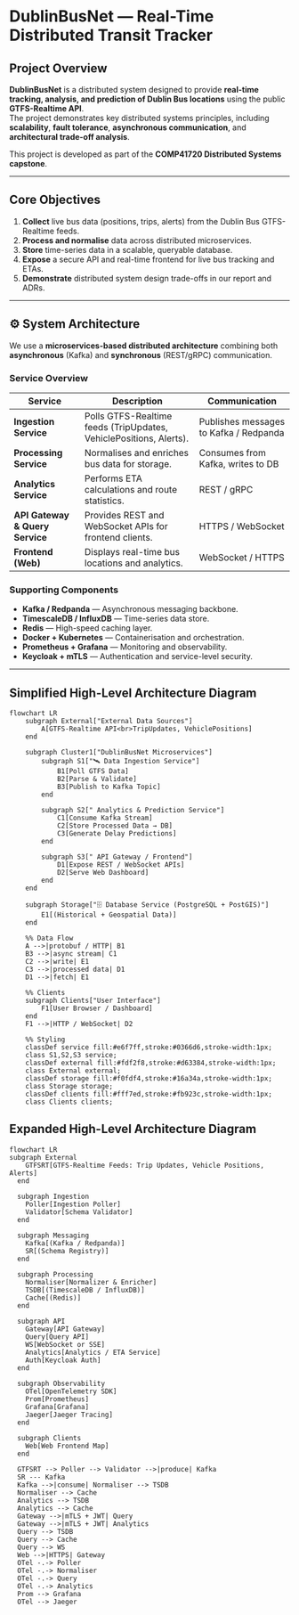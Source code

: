 # DublinBusNet — Real-Time Distributed Transit Tracker

## Project Overview
**DublinBusNet** is a distributed system designed to provide **real-time tracking, analysis, and prediction of Dublin Bus locations** using the public **GTFS-Realtime API**.  
The project demonstrates key distributed systems principles, including **scalability**, **fault tolerance**, **asynchronous communication**, and **architectural trade-off analysis**.

This project is developed as part of the **COMP41720 Distributed Systems capstone**.

---

## Core Objectives

1. **Collect** live bus data (positions, trips, alerts) from the Dublin Bus GTFS-Realtime feeds.  
2. **Process and normalise** data across distributed microservices.  
3. **Store** time-series data in a scalable, queryable database.  
4. **Expose** a secure API and real-time frontend for live bus tracking and ETAs.  
5. **Demonstrate** distributed system design trade-offs in our report and ADRs.

---

## ⚙️ System Architecture

We use a **microservices-based distributed architecture** combining both **asynchronous** (Kafka) and **synchronous** (REST/gRPC) communication.

### **Service Overview**

| Service | Description | Communication |
|----------|--------------|----------------|
| **Ingestion Service** | Polls GTFS-Realtime feeds (TripUpdates, VehiclePositions, Alerts). | Publishes messages to Kafka / Redpanda |
| **Processing Service** | Normalises and enriches bus data for storage. | Consumes from Kafka, writes to DB |
| **Analytics Service** | Performs ETA calculations and route statistics. | REST / gRPC |
| **API Gateway & Query Service** | Provides REST and WebSocket APIs for frontend clients. | HTTPS / WebSocket |
| **Frontend (Web)** | Displays real-time bus locations and analytics. | WebSocket / HTTPS |

### **Supporting Components**

- **Kafka / Redpanda** — Asynchronous messaging backbone.  
- **TimescaleDB / InfluxDB** — Time-series data store.  
- **Redis** — High-speed caching layer.  
- **Docker + Kubernetes** — Containerisation and orchestration.  
- **Prometheus + Grafana** — Monitoring and observability.  
- **Keycloak + mTLS** — Authentication and service-level security.

---
## Simplified High-Level Architecture Diagram
```mermaid
flowchart LR
    subgraph External["External Data Sources"]
        A[GTFS-Realtime API<br>TripUpdates, VehiclePositions]
    end

    subgraph Cluster1["DublinBusNet Microservices"]
        subgraph S1["🛰 Data Ingestion Service"]
            B1[Poll GTFS Data]
            B2[Parse & Validate]
            B3[Publish to Kafka Topic]
        end

        subgraph S2[" Analytics & Prediction Service"]
            C1[Consume Kafka Stream]
            C2[Store Processed Data → DB]
            C3[Generate Delay Predictions]
        end

        subgraph S3[" API Gateway / Frontend"]
            D1[Expose REST / WebSocket APIs]
            D2[Serve Web Dashboard]
        end
    end

    subgraph Storage["🗄 Database Service (PostgreSQL + PostGIS)"]
        E1[(Historical + Geospatial Data)]
    end

    %% Data Flow
    A -->|protobuf / HTTP| B1
    B3 -->|async stream| C1
    C2 -->|write| E1
    C3 -->|processed data| D1
    D1 -->|fetch| E1

    %% Clients
    subgraph Clients["User Interface"]
        F1[User Browser / Dashboard]
    end
    F1 -->|HTTP / WebSocket| D2

    %% Styling
    classDef service fill:#e6f7ff,stroke:#0366d6,stroke-width:1px;
    class S1,S2,S3 service;
    classDef external fill:#fdf2f8,stroke:#d63384,stroke-width:1px;
    class External external;
    classDef storage fill:#f0fdf4,stroke:#16a34a,stroke-width:1px;
    class Storage storage;
    classDef clients fill:#fff7ed,stroke:#fb923c,stroke-width:1px;
    class Clients clients;

```

## Expanded High-Level Architecture Diagram
```mermaid
flowchart LR
subgraph External
    GTFSRT[GTFS-Realtime Feeds: Trip Updates, Vehicle Positions, Alerts]
  end

  subgraph Ingestion
    Poller[Ingestion Poller]
    Validator[Schema Validator]
  end

  subgraph Messaging
    Kafka[(Kafka / Redpanda)]
    SR[(Schema Registry)]
  end

  subgraph Processing
    Normaliser[Normalizer & Enricher]
    TSDB[(TimescaleDB / InfluxDB)]
    Cache[(Redis)]
  end

  subgraph API
    Gateway[API Gateway]
    Query[Query API]
    WS[WebSocket or SSE]
    Analytics[Analytics / ETA Service]
    Auth[Keycloak Auth]
  end

  subgraph Observability
    OTel[OpenTelemetry SDK]
    Prom[Prometheus]
    Grafana[Grafana]
    Jaeger[Jaeger Tracing]
  end

  subgraph Clients
    Web[Web Frontend Map]
  end

  GTFSRT --> Poller --> Validator -->|produce| Kafka
  SR --- Kafka
  Kafka -->|consume| Normaliser --> TSDB
  Normaliser --> Cache
  Analytics --> TSDB
  Analytics --> Cache
  Gateway -->|mTLS + JWT| Query
  Gateway -->|mTLS + JWT| Analytics
  Query --> TSDB
  Query --> Cache
  Query --> WS
  Web -->|HTTPS| Gateway
  OTel -.-> Poller
  OTel -.-> Normaliser
  OTel -.-> Query
  OTel -.-> Analytics
  Prom --> Grafana
  OTel --> Jaeger
```
